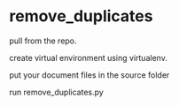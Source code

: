 # remove_duplicates

pull from the repo.

create virtual environment using virtualenv.

put your document files in the source folder

run remove_duplicates.py
